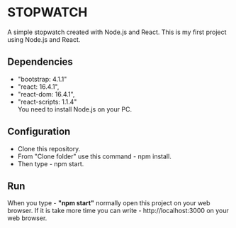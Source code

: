# STOPWATCH
A simple stopwatch created with Node.js and React. This is my first project using Node.js and React.

## Dependencies

* "bootstrap: 4.1.1"
* "react: 16.4.1",
* "react-dom: 16.4.1",
* "react-scripts: 1.1.4" <br/>
You need to install Node.js on your PC.

## Configuration
* Clone this repository.
* From "Clone folder" use this command - npm install.
* Then type - npm start.

## Run
When you type - **"npm start"** normally open this project on your web browser. If it is take more time you can write - http://localhost:3000 on your web browser.
